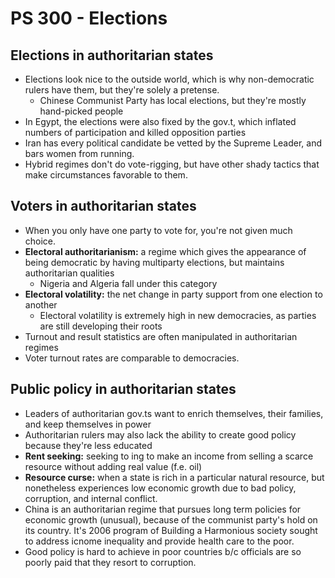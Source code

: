 # PS 300 - Elections

## Elections in authoritarian states
* Elections look nice to the outside world, which is why non-democratic rulers have them, but they're solely a pretense. 
	* Chinese Communist Party has local elections, but they're mostly hand-picked people 
* In Egypt, the elections were also fixed by the gov.t, which inflated numbers of participation and killed opposition parties 
* Iran has every political candidate be vetted by the Supreme Leader, and bars women from running. 
* Hybrid regimes don't do vote-rigging, but have other shady tactics that make circumstances favorable to them. 

## Voters in authoritarian states
* When you only have one party to vote for, you're not given much choice. 
* **Electoral authoritarianism:** a regime which gives the appearance of being democratic by having multiparty elections, but maintains authoritarian qualities
	* Nigeria and Algeria fall under this category
* **Electoral volatility:** the net change in party support from one election to another 
	* Electoral volatility is extremely high in new democracies, as parties are still developing their roots
* Turnout and result statistics are often manipulated in authoritarian regimes
* Voter turnout rates are comparable to democracies. 

## Public policy in authoritarian states
* Leaders of authoritarian gov.ts want to enrich themselves, their families, and keep themselves in power
* Authoritarian rulers may also lack the ability to create good policy because they're less educated 
* **Rent seeking:** seeking to ing to make an income from selling a scarce resource without adding real value (f.e. oil)
* **Resource curse:** when a state is rich in a particular natural resource, but nonetheless experiences low economic growth due to bad policy, corruption, and internal conflict. 
* China is an authoritarian regime that pursues long term policies for economic growth (unusual), because of the communist party's hold on its country. It's 2006 program of Building a Harmonious society sought to address icnome inequality and provide health care to the poor. 
* Good policy is hard to achieve in poor countries b/c officials are so poorly paid that they resort to corruption. 
